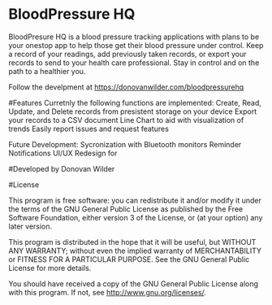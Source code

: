 # BloodPressure HQ

BloodPresure HQ is a blood pressure tracking applications with plans to be your onestop app to help those get their blood pressure under control. 
Keep a record of your readings, add previously taken records, or export your records to send to your health care professional. Stay in control and on the path to a healthier you.

Follow the develpment at https://donovanwilder.com/bloodpressurehq

#Features
Curretnly the following functions are implemented:
Create, Read, Update, and Delete records from presistent storage on your device
Export your records to a CSV document
Line Chart to aid with visualization of trends
Easily report issues and request features

Future Development:
Sycronization with Bluetooth monitors
Reminder Notifications
UI/UX Redesign for 


#Developed by 
Donovan Wilder

#License

This program is free software: you can redistribute it and/or modify
it under the terms of the GNU General Public License as published by
the Free Software Foundation, either version 3 of the License, or
(at your option) any later version.

This program is distributed in the hope that it will be useful,
but WITHOUT ANY WARRANTY; without even the implied warranty of
MERCHANTABILITY or FITNESS FOR A PARTICULAR PURPOSE.  See the
GNU General Public License for more details.

You should have received a copy of the GNU General Public License
along with this program.  If not, see <http://www.gnu.org/licenses/>.
